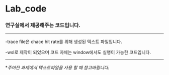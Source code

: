 # Lab_code

### 연구실에서 제공해주는 코드입니다.

************

-trace file은 chace hit rate를 위해 생성된 텍스트 파일입니다.

-wsl로 제작이 되었으며 코드 자체는 window에서도 실행이 가능한 코드입니다.

-----------------------

**주어진 과제에서 텍스트파일을 사용 할 때 참고바랍니다.*
